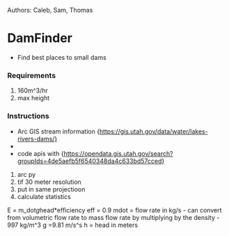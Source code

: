 Authors: Caleb, Sam, Thomas

# DamFinder
* Find best places to small dams

### Requirements
1. 160m^3/hr
1. max height

### Instructions

* Arc GIS stream information {https://gis.utah.gov/data/water/lakes-rivers-dams/}
* 
* code apis with {https://opendata.gis.utah.gov/search?groupIds=4de5aefb5f6540348da4c633bd57cced}

1. arc py
1. tif 30 meter resolution
1. put in same projectioon
1. calculate statistics 


E = m_dot*g*head*efficiency
eff = 0.9
mdot = flow rate in kg/s
        - can convert from volumetric flow rate to mass flow rate by multiplying by the density - 997 kg/m^3 
g  =9.81 m/s^s
h = head in meters 